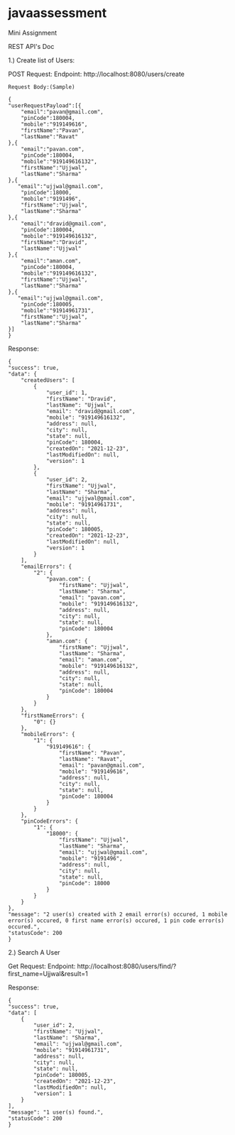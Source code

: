 # javaassessment
Mini Assignment

REST API's Doc

1.) Create list of Users:

  POST Request:
    Endpoint: http://localhost:8080/users/create
    
    Request Body:(Sample)
    
    {
    "userRequestPayload":[{
        "email":"pavan@gmail.com",
        "pinCode":180004,
        "mobile":"919149616",
        "firstName":"Pavan",
        "lastName":"Ravat"
    },{
        "email":"pavan.com",
        "pinCode":180004,
        "mobile":"919149616132",
        "firstName":"Ujjwal",
        "lastName":"Sharma"
    },{
       "email":"ujjwal@gmail.com",
        "pinCode":18000,
        "mobile":"9191496",
        "firstName":"Ujjwal",
        "lastName":"Sharma" 
    },{
        "email":"dravid@gmail.com",
        "pinCode":180004,
        "mobile":"919149616132",
        "firstName":"Dravid",
        "lastName":"Ujjwal"
    },{
        "email":"aman.com",
        "pinCode":180004,
        "mobile":"919149616132",
        "firstName":"Ujjwal",
        "lastName":"Sharma"
    },{
       "email":"ujjwal@gmail.com",
        "pinCode":180005,
        "mobile":"91914961731",
        "firstName":"Ujjwal",
        "lastName":"Sharma" 
    }]
    }

  Response:
  
    {
    "success": true,
    "data": {
        "createdUsers": [
            {
                "user_id": 1,
                "firstName": "Dravid",
                "lastName": "Ujjwal",
                "email": "dravid@gmail.com",
                "mobile": "919149616132",
                "address": null,
                "city": null,
                "state": null,
                "pinCode": 180004,
                "createdOn": "2021-12-23",
                "lastModifiedOn": null,
                "version": 1
            },
            {
                "user_id": 2,
                "firstName": "Ujjwal",
                "lastName": "Sharma",
                "email": "ujjwal@gmail.com",
                "mobile": "91914961731",
                "address": null,
                "city": null,
                "state": null,
                "pinCode": 180005,
                "createdOn": "2021-12-23",
                "lastModifiedOn": null,
                "version": 1
            }
        ],
        "emailErrors": {
            "2": {
                "pavan.com": {
                    "firstName": "Ujjwal",
                    "lastName": "Sharma",
                    "email": "pavan.com",
                    "mobile": "919149616132",
                    "address": null,
                    "city": null,
                    "state": null,
                    "pinCode": 180004
                },
                "aman.com": {
                    "firstName": "Ujjwal",
                    "lastName": "Sharma",
                    "email": "aman.com",
                    "mobile": "919149616132",
                    "address": null,
                    "city": null,
                    "state": null,
                    "pinCode": 180004
                }
            }
        },
        "firstNameErrors": {
            "0": {}
        },
        "mobileErrors": {
            "1": {
                "919149616": {
                    "firstName": "Pavan",
                    "lastName": "Ravat",
                    "email": "pavan@gmail.com",
                    "mobile": "919149616",
                    "address": null,
                    "city": null,
                    "state": null,
                    "pinCode": 180004
                }
            }
        },
        "pinCodeErrors": {
            "1": {
                "18000": {
                    "firstName": "Ujjwal",
                    "lastName": "Sharma",
                    "email": "ujjwal@gmail.com",
                    "mobile": "9191496",
                    "address": null,
                    "city": null,
                    "state": null,
                    "pinCode": 18000
                }
            }
        }
    },
    "message": "2 user(s) created with 2 email error(s) occured, 1 mobile error(s) occured, 0 first name error(s) occured, 1 pin code error(s) occured.",
    "statusCode": 200
    }


2.) Search A User

  Get Request:
   Endpoint: http://localhost:8080/users/find/?first_name=Ujjwal&result=1

  Response:
  
    {
    "success": true,
    "data": [
        {
            "user_id": 2,
            "firstName": "Ujjwal",
            "lastName": "Sharma",
            "email": "ujjwal@gmail.com",
            "mobile": "91914961731",
            "address": null,
            "city": null,
            "state": null,
            "pinCode": 180005,
            "createdOn": "2021-12-23",
            "lastModifiedOn": null,
            "version": 1
        }
    ],
    "message": "1 user(s) found.",
    "statusCode": 200
    }
